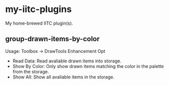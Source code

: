 # my-iitc-plugins
My home-brewed IITC plugin(s).

## group-drawn-items-by-color
Usage:
Toolbox -> DrawTools Enhancement Opt
- Read Data: Read avaliable drawn items into storage.
- Show By Color: Only show drawn items matching the color in the palette from the storage.
- Show All: Show all avaliable items in the storage.
